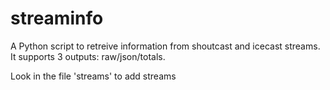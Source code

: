 streaminfo
==========

A Python script to retreive information from shoutcast and icecast streams. It supports 3 outputs: raw/json/totals.

Look in the file 'streams' to add streams
